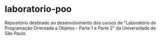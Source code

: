 # laboratorio-poo
Repositório destinado ao desenvolvimento dos cursos de "Laboratório de Programação Orientada a Objetos - Parte 1 e Parte 2" da Universidade de São Paulo.
